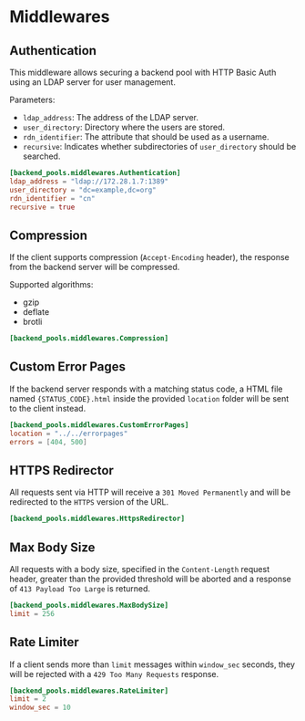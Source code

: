# Middlewares

## Authentication

This middleware allows securing a backend pool with HTTP Basic Auth using an LDAP server for user management.

Parameters:

- `ldap_address`: The address of the LDAP server.
- `user_directory`: Directory where the users are stored.
- `rdn_identifier`: The attribute that should be used as a username.
- `recursive`: Indicates whether subdirectories of `user_directory` should be searched.

```toml
[backend_pools.middlewares.Authentication]
ldap_address = "ldap://172.28.1.7:1389"
user_directory = "dc=example,dc=org"
rdn_identifier = "cn"
recursive = true
```

## Compression

If the client supports compression (`Accept-Encoding` header), the response from the backend server will be compressed.

Supported algorithms:

- gzip
- deflate
- brotli

```toml
[backend_pools.middlewares.Compression]
```

## Custom Error Pages

If the backend server responds with a matching status code, a HTML file named `{STATUS_CODE}.html` inside the provided `location` folder will be sent to the client instead.

```toml
[backend_pools.middlewares.CustomErrorPages]
location = "../../errorpages"
errors = [404, 500]
```

## HTTPS Redirector

All requests sent via HTTP will receive a `301 Moved Permanently` and will be redirected to the `HTTPS` version of the URL.

```toml
[backend_pools.middlewares.HttpsRedirector]
```

## Max Body Size

All requests with a body size, specified in the `Content-Length` request header, greater than the provided threshold will be aborted and a response of `413 Payload Too Large` is returned.

```toml
[backend_pools.middlewares.MaxBodySize]
limit = 256
```

## Rate Limiter

If a client sends more than `limit` messages within `window_sec` seconds, they will be rejected with a `429 Too Many Requests` response.

```toml
[backend_pools.middlewares.RateLimiter]
limit = 2
window_sec = 10
```
